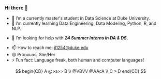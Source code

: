 ### Hi there 👋

<!--
**carrieli15/carrieli15** is a ✨ _special_ ✨ repository because its `README.md` (this file) appears on your GitHub profile.

Here are some ideas to get you started:

-->

- 🔭 I’m a currently master's student in Data Science at Duke University.
- 🌱 I’m currently learning Data Engineering, Data Modeling, Python, R, and NLP.
<!--
- 👯 I’m looking to collaborate on ...
-->
- 🤔 I’m looking for help with ***24 Summer Interns in DA & DS***.
<!--
- 💬 Ask me about ...
-->
- 📫 How to reach me: jl1254@duke.edu
- 😄 Pronouns: She/Her
- ⚡ Fun fact: Language freak, both human and computer languages!


$$
begin{CD}
  A @>a>> B \\
@VBVV @AAcA \\
  C > D
end{CD}
$$

